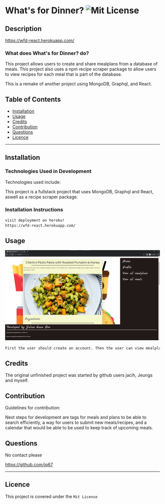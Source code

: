 # What's for Dinner? ![Mit License](https://img.shields.io/badge/License-Mit%20License-brightgreen)

## Description

https://wfd-react.herokuapp.com/

### What does What's for Dinner? do?

This project allows users to create and share mealplans from a database of meals. This project also uses a npm recipe scraper package to allow users to view recipes for each meal that is part of the database.

This is a remake of another project using MongoDB, Graphql, and React.


## Table of Contents

- [Installation](#installation)
- [Usage](#usage)
- [Credits](#credits)
- [Contribution](#contribution)
- [Questions](#questions)
- [Licence](#licence)

---

## Installation 

### Technologies Used in Development

Technologies used include:

This project is a fullstack project that uses MongoDB, Graphql and React, aswell as a recipe scraper package.

### Installation Instructions

```md
visit deployment on heroku!
https://wfd-react.herokuapp.com/
```

## Usage

![project screenshot](./example.png)

```md
First the user should create an account. Then the user can view mealplans to add to their account, create new mealplans, or view recipes for the various meals on the database.
```

## Credits

The original unfinished project was started by github users jacih, Jeungs and myself.

## Contribution

Guidelines for contribution:

Next steps for development are tags for meals and plans to be able to search efficiently, a way for users to submit new meals/recipes, and a calendar that would be able to be used to keep track of upcoming meals.

## Questions

No contact please

https://github.com/jq67


---
## Licence
This project is covered under the `Mit License`